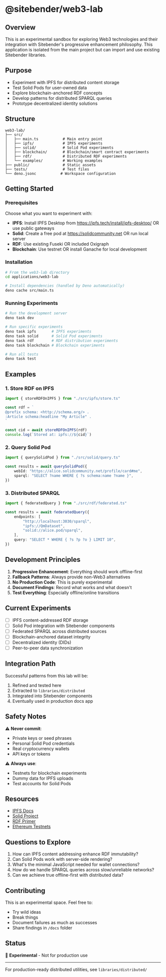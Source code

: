 # @sitebender/web3-lab

## Overview

This is an experimental sandbox for exploring Web3 technologies and their integration with Sitebender's progressive enhancement philosophy. This application is isolated from the main project but can import and use existing Sitebender libraries.

## Purpose

- Experiment with IPFS for distributed content storage
- Test Solid Pods for user-owned data
- Explore blockchain-anchored RDF concepts
- Develop patterns for distributed SPARQL queries
- Prototype decentralized identity solutions

## Structure

```
web3-lab/
├── src/
│   ├── main.ts           # Main entry point
│   ├── ipfs/             # IPFS experiments
│   ├── solid/            # Solid Pod experiments
│   ├── blockchain/       # Blockchain/smart contract experiments
│   ├── rdf/              # Distributed RDF experiments
│   └── examples/         # Working examples
├── public/               # Static assets
├── tests/                # Test files
└── deno.jsonc           # Workspace configuration
```

## Getting Started

### Prerequisites

Choose what you want to experiment with:

- **IPFS**: Install IPFS Desktop from https://ipfs.tech/install/ipfs-desktop/ OR use public gateways
- **Solid**: Create a free pod at https://solidcommunity.net OR run local server
- **RDF**: Use existing Fuseki OR included Oxigraph
- **Blockchain**: Use testnet OR install Ganache for local development

### Installation

```bash
# From the web3-lab directory
cd applications/web3-lab

# Install dependencies (handled by Deno automatically)
deno cache src/main.ts
```

### Running Experiments

```bash
# Run the development server
deno task dev

# Run specific experiments
deno task ipfs       # IPFS experiments
deno task solid      # Solid Pod experiments
deno task rdf        # RDF distribution experiments
deno task blockchain # Blockchain experiments

# Run all tests
deno task test
```

## Examples

### 1. Store RDF on IPFS

```typescript
import { storeRDFOnIPFS } from "./src/ipfs/store.ts"

const rdf = `
@prefix schema: <http://schema.org/> .
:Article schema:headline "My Article" .
`

const cid = await storeRDFOnIPFS(rdf)
console.log(`Stored at: ipfs://${cid}`)
```

### 2. Query Solid Pod

```typescript
import { querySolidPod } from "./src/solid/query.ts"

const results = await querySolidPod({
	webId: "https://alice.solidcommunity.net/profile/card#me",
	sparql: "SELECT ?name WHERE { ?s schema:name ?name }",
})
```

### 3. Distributed SPARQL

```typescript
import { federatedQuery } from "./src/rdf/federated.ts"

const results = await federatedQuery({
	endpoints: [
		"http://localhost:3030/sparql",
		"ipfs://QmDataset",
		"solid://alice.pod/sparql",
	],
	query: "SELECT * WHERE { ?s ?p ?o } LIMIT 10",
})
```

## Development Principles

1. **Progressive Enhancement**: Everything should work offline-first
2. **Fallback Patterns**: Always provide non-Web3 alternatives
3. **No Production Code**: This is purely experimental
4. **Document Findings**: Record what works and what doesn't
5. **Test Everything**: Especially offline/online transitions

## Current Experiments

- [ ] IPFS content-addressed RDF storage
- [ ] Solid Pod integration with Sitebender components
- [ ] Federated SPARQL across distributed sources
- [ ] Blockchain-anchored dataset integrity
- [ ] Decentralized identity (DIDs)
- [ ] Peer-to-peer data synchronization

## Integration Path

Successful patterns from this lab will be:

1. Refined and tested here
2. Extracted to `libraries/distributed`
3. Integrated into Sitebender components
4. Eventually used in production docs app

## Safety Notes

⚠️ **Never commit**:

- Private keys or seed phrases
- Personal Solid Pod credentials
- Real cryptocurrency wallets
- API keys or tokens

⚠️ **Always use**:

- Testnets for blockchain experiments
- Dummy data for IPFS uploads
- Test accounts for Solid Pods

## Resources

- [IPFS Docs](https://docs.ipfs.tech/)
- [Solid Project](https://solidproject.org/)
- [RDF Primer](https://www.w3.org/TR/rdf-primer/)
- [Ethereum Testnets](https://ethereum.org/en/developers/docs/networks/)

## Questions to Explore

1. How can IPFS content addressing enhance RDF immutability?
2. Can Solid Pods work with server-side rendering?
3. What's the minimal JavaScript needed for wallet connections?
4. How do we handle SPARQL queries across slow/unreliable networks?
5. Can we achieve true offline-first with distributed data?

## Contributing

This is an experimental space. Feel free to:

- Try wild ideas
- Break things
- Document failures as much as successes
- Share findings in `/docs` folder

## Status

🚧 **Experimental** - Not for production use

---

For production-ready distributed utilities, see `libraries/distributed/`
